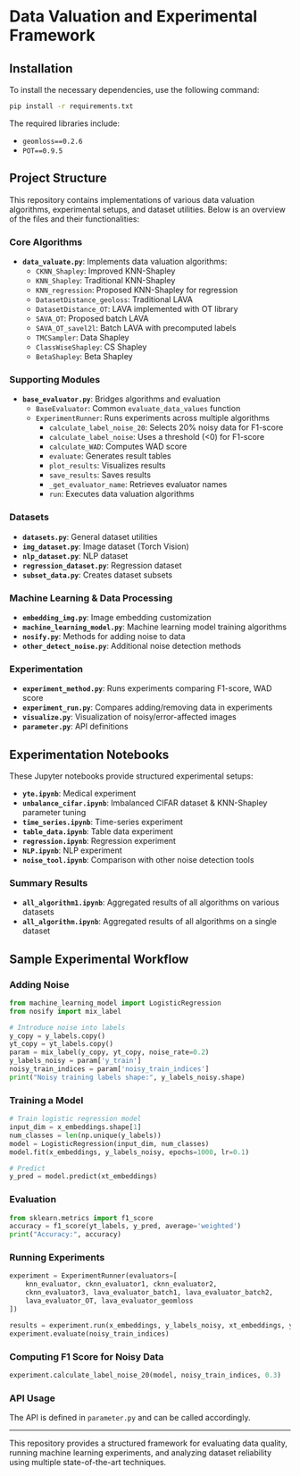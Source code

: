 # Data Valuation and Experimental Framework

## Installation
To install the necessary dependencies, use the following command:
```bash
pip install -r requirements.txt
```
The required libraries include:
- `geomloss==0.2.6`
- `POT==0.9.5`

## Project Structure
This repository contains implementations of various data valuation algorithms, experimental setups, and dataset utilities. Below is an overview of the files and their functionalities:

### Core Algorithms
- **`data_valuate.py`**: Implements data valuation algorithms:
  - `CKNN_Shapley`: Improved KNN-Shapley
  - `KNN_Shapley`: Traditional KNN-Shapley
  - `KNN_regression`: Proposed KNN-Shapley for regression
  - `DatasetDistance_geoloss`: Traditional LAVA
  - `DatasetDistance_OT`: LAVA implemented with OT library
  - `SAVA_OT`: Proposed batch LAVA
  - `SAVA_OT_savel2l`: Batch LAVA with precomputed labels
  - `TMCSampler`: Data Shapley
  - `ClassWiseShapley`: CS Shapley
  - `BetaShapley`: Beta Shapley

### Supporting Modules
- **`base_evaluator.py`**: Bridges algorithms and evaluation
  - `BaseEvaluator`: Common `evaluate_data_values` function
  - `ExperimentRunner`: Runs experiments across multiple algorithms
    - `calculate_label_noise_20`: Selects 20% noisy data for F1-score
    - `calculate_label_noise`: Uses a threshold (<0) for F1-score
    - `calculate_WAD`: Computes WAD score
    - `evaluate`: Generates result tables
    - `plot_results`: Visualizes results
    - `save_results`: Saves results
    - `_get_evaluator_name`: Retrieves evaluator names
    - `run`: Executes data valuation algorithms

### Datasets
- **`datasets.py`**: General dataset utilities
- **`img_dataset.py`**: Image dataset (Torch Vision)
- **`nlp_dataset.py`**: NLP dataset
- **`regression_dataset.py`**: Regression dataset
- **`subset_data.py`**: Creates dataset subsets

### Machine Learning & Data Processing
- **`embedding_img.py`**: Image embedding customization
- **`machine_learning_model.py`**: Machine learning model training algorithms
- **`nosify.py`**: Methods for adding noise to data
- **`other_detect_noise.py`**: Additional noise detection methods

### Experimentation
- **`experiment_method.py`**: Runs experiments comparing F1-score, WAD score
- **`experiment_run.py`**: Compares adding/removing data in experiments
- **`visualize.py`**: Visualization of noisy/error-affected images
- **`parameter.py`**: API definitions

## Experimentation Notebooks
These Jupyter notebooks provide structured experimental setups:
- **`yte.ipynb`**: Medical experiment
- **`unbalance_cifar.ipynb`**: Imbalanced CIFAR dataset & KNN-Shapley parameter tuning
- **`time_series.ipynb`**: Time-series experiment
- **`table_data.ipynb`**: Table data experiment
- **`regression.ipynb`**: Regression experiment
- **`NLP.ipynb`**: NLP experiment
- **`noise_tool.ipynb`**: Comparison with other noise detection tools

### Summary Results
- **`all_algorithm1.ipynb`**: Aggregated results of all algorithms on various datasets
- **`all_algorithm.ipynb`**: Aggregated results of all algorithms on a single dataset

## Sample Experimental Workflow
### Adding Noise
```python
from machine_learning_model import LogisticRegression
from nosify import mix_label

# Introduce noise into labels
y_copy = y_labels.copy()
yt_copy = yt_labels.copy()
param = mix_label(y_copy, yt_copy, noise_rate=0.2)
y_labels_noisy = param['y_train']
noisy_train_indices = param['noisy_train_indices']
print("Noisy training labels shape:", y_labels_noisy.shape)
```

### Training a Model
```python
# Train logistic regression model
input_dim = x_embeddings.shape[1]
num_classes = len(np.unique(y_labels))
model = LogisticRegression(input_dim, num_classes)
model.fit(x_embeddings, y_labels_noisy, epochs=1000, lr=0.1)

# Predict
y_pred = model.predict(xt_embeddings)
```

### Evaluation
```python
from sklearn.metrics import f1_score
accuracy = f1_score(yt_labels, y_pred, average='weighted')
print("Accuracy:", accuracy)
```

### Running Experiments
```python
experiment = ExperimentRunner(evaluators=[
    knn_evaluator, cknn_evaluator1, cknn_evaluator2,
    cknn_evaluator3, lava_evaluator_batch1, lava_evaluator_batch2,
    lava_evaluator_OT, lava_evaluator_geomloss
])

results = experiment.run(x_embeddings, y_labels_noisy, xt_embeddings, yt_labels)
experiment.evaluate(noisy_train_indices)
```

### Computing F1 Score for Noisy Data
```python
experiment.calculate_label_noise_20(model, noisy_train_indices, 0.3)
```

### API Usage
The API is defined in `parameter.py` and can be called accordingly.

---
This repository provides a structured framework for evaluating data quality, running machine learning experiments, and analyzing dataset reliability using multiple state-of-the-art techniques.





